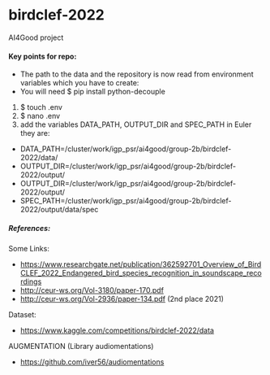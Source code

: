 # birdclef-2022
AI4Good project


#### Key points for repo:
- The path to the data and the repository is now read from environment variables which you have to create: 
- You will need $ pip install python-decouple
1. $ touch .env 
2. $ nano .env 
3. add the variables DATA_PATH, OUTPUT_DIR and SPEC_PATH in Euler they are:
* DATA_PATH=/cluster/work/igp_psr/ai4good/group-2b/birdclef-2022/data/
* OUTPUT_DIR=/cluster/work/igp_psr/ai4good/group-2b/birdclef-2022/output/
* OUTPUT_DIR=/cluster/work/igp_psr/ai4good/group-2b/birdclef-2022/output/
* SPEC_PATH=/cluster/work/igp_psr/ai4good/group-2b/birdclef-2022/output/data/spec
##### References:

Some Links:

- https://www.researchgate.net/publication/362592701_Overview_of_BirdCLEF_2022_Endangered_bird_species_recognition_in_soundscape_recordings
- http://ceur-ws.org/Vol-3180/paper-170.pdf
- http://ceur-ws.org/Vol-2936/paper-134.pdf (2nd place 2021)


Dataset:
- https://www.kaggle.com/competitions/birdclef-2022/data

AUGMENTATION (Library audiomentations)
- https://github.com/iver56/audiomentations
